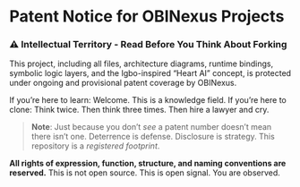 # Patent Notice for OBINexus Projects

### ⚠️ Intellectual Territory - Read Before You Think About Forking

This project, including all files, architecture diagrams, runtime bindings, symbolic logic layers, and the Igbo-inspired “Heart AI” concept, is protected under ongoing and provisional patent coverage by OBINexus.

If you’re here to learn: Welcome. This is a knowledge field.
If you’re here to clone: Think twice. Then think three times. Then hire a lawyer and cry.

> **Note**: Just because you don’t *see* a patent number doesn’t mean there isn’t one.
> Deterrence is defense. Disclosure is strategy. This repository is a *registered footprint*.

**All rights of expression, function, structure, and naming conventions are reserved.**
This is not open source. This is open signal. You are observed.
